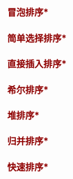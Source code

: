 ## <font color=#9000000>冒泡排序*</font>

## <font color=#9000000>简单选择排序*</font>

## <font color=#9000000>直接插入排序*</font>

## <font color=#9000000>希尔排序*</font>

## <font color=#9000000>堆排序*</font>

## <font color=#9000000>归并排序*</font>

## <font color=#9000000>快速排序*</font>